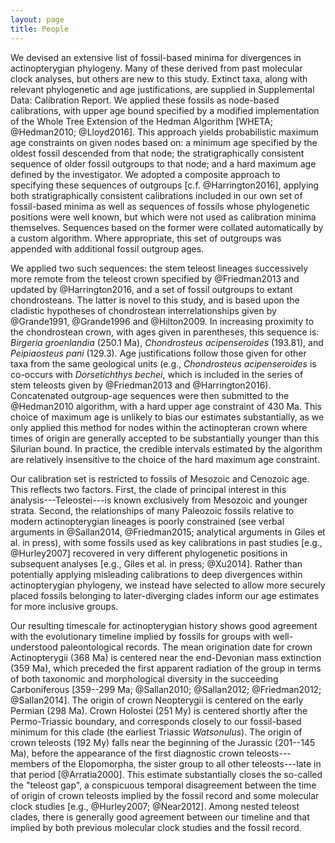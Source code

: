 ```yaml
---
layout: page
title: People
---
```


We devised an extensive list of fossil-based minima for divergences in actinopterygian phylogeny. Many of these derived from past molecular clock analyses, but others are new to this study. Extinct taxa, along with relevant phylogenetic and age justifications, are supplied in Supplemental Data: Calibration Report. We applied these fossils as node-based calibrations, with upper age bound specified by a modified implementation of the Whole Tree Extension of the Hedman Algorithm [WHETA; @Hedman2010; @Lloyd2016]. This approach yields probabilistic maximum age constraints on given nodes based on: a minimum age specified by the oldest fossil descended from that node; the stratigraphically consistent sequence of older fossil outgroups to that node; and a hard maximum age defined by the investigator. We adopted a composite approach to specifying these sequences of outgroups [c.f. @Harrington2016], applying both stratigraphically consistent calibrations included in our own set of fossil-based minima as well as sequences of fossils whose phylogenetic positions were well known, but which were not used as calibration minima themselves. Sequences based on the former were collated automatically by a custom algorithm. Where appropriate, this set of outgroups was appended with additional fossil outgroup ages.

We applied two such sequences: the stem teleost lineages successively more remote from the teleost crown specified by @Friedman2013 and updated by @Harrington2016, and a set of fossil outgroups to extant chondrosteans. The latter is novel to this study, and is based upon the cladistic hypotheses of chondrostean interrelationships given by @Grande1991, @Grande1996 and @Hilton2009. In increasing proximity to the chondrostean crown, with ages given in parentheses, this sequence is: *Birgeria groenlandia* (250.1 Ma), *Chondrosteus acipenseroides* (193.81), and *Peipiaosteus pani* (129.3). Age justifications follow those given for other taxa from the same geological units (e.g., *Chondrosteus acipenseroides* is co-occurs with *Dorsetichthys bechei*, which is included in the series of stem teleosts given by @Friedman2013 and @Harrington2016). Concatenated outgroup-age sequences were then submitted to the @Hedman2010 algorithm, with a hard upper age constraint of 430 Ma. This choice of maximum age is unlikely to bias our estimates substantially, as we only applied this method for nodes within the actinopteran crown where times of origin are generally accepted to be substantially younger than this Silurian bound. In practice, the credible intervals estimated by the algorithm are relatively insensitive to the choice of the hard maximum age constraint.

Our calibration set is restricted to fossils of Mesozoic and Cenozoic age. This reflects two factors. First, the clade of principal interest in this analysis---Teleostei---is known exclusively from Mesozoic and younger strata. Second, the relationships of many Paleozoic fossils relative to modern actinopterygian lineages is poorly constrained (see verbal arguments in @Sallan2014, @Friedman2015; analytical arguments in Giles et al. in press), with some fossils used as key calibrations in past studies [e.g., @Hurley2007] recovered in very different phylogenetic positions in subsequent analyses [e.g., Giles et al. in press; @Xu2014]. Rather than potentially applying misleading calibrations to deep divergences within actinopterygian phylogeny, we instead have selected to allow more securely placed fossils belonging to later-diverging clades inform our age estimates for more inclusive groups.

Our resulting timescale for actinopterygian history shows good agreement with the evolutionary timeline implied by fossils for groups with well-understood paleontological records. The mean origination date for crown Actinopterygii (368 Ma) is centered near the end-Devonian mass extinction (359 Ma), which preceded the first apparent radiation of the group in terms of both taxonomic and morphological diversity in the succeeding Carboniferous [359--299 Ma; @Sallan2010; @Sallan2012; @Friedman2012; @Sallan2014]. The origin of crown Neopterygii is centered on the early Permian (298 Ma). Crown Holostei (251 My) is centered shortly after the Permo-Triassic boundary, and corresponds closely to our fossil-based minimum for this clade (the earliest Triassic *Watsonulus*). The origin of crown teleosts (192 My) falls near the beginning of the Jurassic (201--145 Ma), before the appearance of the first diagnostic crown teleosts---members of the Elopomorpha, the sister group to all other teleosts---late in that period [@Arratia2000]. This estimate substantially closes the so-called the "teleost gap", a conspicuous temporal disagreement between the time of origin of crown teleosts implied by the fossil record and some molecular clock studies [e.g., @Hurley2007; @Near2012]. Among nested teleost clades, there is generally good agreement between our timeline and that implied by both previous molecular clock studies and the fossil record.
